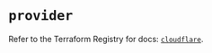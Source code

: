 # `provider`

Refer to the Terraform Registry for docs: [`cloudflare`](https://registry.terraform.io/providers/cloudflare/cloudflare/4.29.0/docs).
